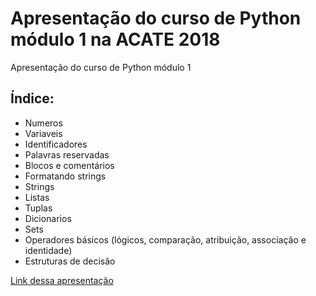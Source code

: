 Apresentação do curso de Python módulo 1 na ACATE 2018
======================================================

Apresentação do curso de Python módulo 1

Índice:
-------
+ Numeros
+ Variaveis
+ Identificadores
+ Palavras reservadas
+ Blocos e comentários
+ Formatando strings
+ Strings
+ Listas
+ Tuplas
+ Dicionarios
+ Sets
+ Operadores básicos (lógicos, comparação, atribuição, associação e identidade)
+ Estruturas de decisão

[Link dessa apresentação](https://drive.google.com/open?id=1e72peXV654OwLC0wK0mBm05wD39EW2cU)




